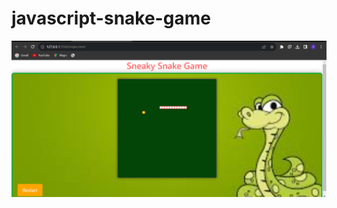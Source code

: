 # javascript-snake-game

![image](https://github.com/solomonsitot/javascript-snake/blob/main/img/Screenshot%20(74).png)

